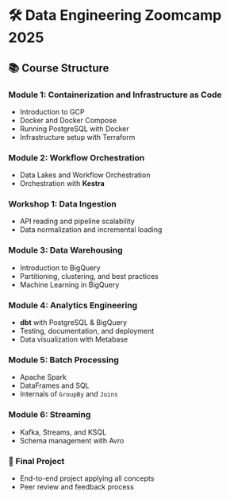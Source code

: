# 🛠️ Data Engineering Zoomcamp 2025

## 📚 Course Structure

### Module 1: Containerization and Infrastructure as Code
- Introduction to GCP
- Docker and Docker Compose
- Running PostgreSQL with Docker
- Infrastructure setup with Terraform

### Module 2: Workflow Orchestration
- Data Lakes and Workflow Orchestration
- Orchestration with **Kestra**

### Workshop 1: Data Ingestion
- API reading and pipeline scalability
- Data normalization and incremental loading

### Module 3: Data Warehousing
- Introduction to BigQuery
- Partitioning, clustering, and best practices
- Machine Learning in BigQuery

### Module 4: Analytics Engineering
- **dbt** with PostgreSQL & BigQuery
- Testing, documentation, and deployment
- Data visualization with Metabase

### Module 5: Batch Processing
- Apache Spark
- DataFrames and SQL
- Internals of `GroupBy` and `Joins`

### Module 6: Streaming
- Kafka, Streams, and KSQL
- Schema management with Avro

### 🚀 Final Project
- End-to-end project applying all concepts
- Peer review and feedback process
